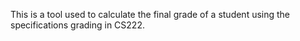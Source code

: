 This is a tool used to calculate the final grade of a student using the specifications grading in CS222.
